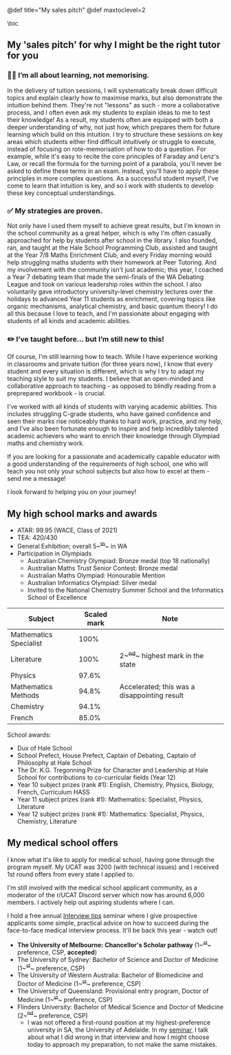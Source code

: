 @def title="My sales pitch"
@def maxtoclevel=2


\toc

## My 'sales pitch' for why I might be the right tutor for you
### 🙋‍♂️ I’m all about learning, not memorising.

In the delivery of tuition sessions, I will systematically break down difficult topics and explain clearly how to maximise marks, but also demonstrate the intuition behind them. They're not "lessons" as such - more a collaborative process, and I often even ask my students to explain ideas to me to test their knowledge! As a result, my students often are equipped with both a deeper understanding of why, not just how, which prepares them for future learning which build on this intuition. I try to structure these sessions on key areas which students either find difficult intuitively or struggle to execute, instead of focusing on rote-memorisation of how to do a question. For example, while it's easy to recite the core principles of Faraday and Lenz's Law, or recall the formula for the turning point of a parabola, you'll never be asked to define these terms in an exam. Instead, you'll have to apply these principles in more complex questions. As a successful student myself, I've come to learn that intuition is key, and so I work with students to develop these key conceptual understandings.

### ✅ My strategies are proven.

Not only have I used them myself to achieve great results, but I'm known in the school community as a great helper, which is why I'm often casually approached for help by students after school in the library. I also founded, ran, and taught at the Hale School Programming Club, assisted and taught at the Year 7/8 Maths Enrichment Club, and every Friday morning would help struggling maths students with their homework at Peer Tutoring. And my involvement with the community isn't just academic; this year, I coached a Year 7 debating team that made the semi-finals of the WA Debating League and took on various leadership roles within the school. I also voluntarily gave introductory university-level chemistry lectures over the holidays to advanced Year 11 students as enrichment, covering topics like organic mechanisms, analytical chemistry, and basic quantum theory! I do all this because I love to teach, and I'm passionate about engaging with students of all kinds and academic abilities.

### ✏️ I’ve taught before... but I’m still new to this!

Of course, I'm still learning how to teach. While I have experience working in classrooms and private tuition (for three years now), I know that every student and every situation is different, which is why I try to adapt my teaching style to suit my students. I believe that an open-minded and collaborative approach to teaching - as opposed to blindly reading from a preprepared workbook - is crucial.

I've worked with all kinds of students with varying academic abilities. This includes struggling C-grade students, who have gained confidence and seen their marks rise noticeably thanks to hard work, practice, and my help, and I've also been fortunate enough to inspire and help incredibly talented academic achievers who want to enrich their knowledge through Olympiad maths and chemistry work.

If you are looking for a passionate and academically capable educator with a good understanding of the requirements of high school, one who will teach you not only your school subjects but also how to excel at them - send me a message!

I look forward to helping you on your journey!


## My high school marks and awards

- ATAR: 99.95 (WACE, Class of 2021)
- TEA: 420/430
- General Exhibition; overall 5~~~<sup>th</sup>~~~ in WA
- Participation in Olympiads
  - Australian Chemistry Olympiad: Bronze medal (top 18 nationally)
  - Australian Maths Trust Senior Contest: Bronze medal
  - Australian Maths Olympiad: Honourable Mention
  - Australian Informatics Olympiad: Silver medal
  - Invited to the National Chemistry Summer School and the Informatics School of Excellence

| Subject                | Scaled mark | Note                                           |
| ---------------------- | ----------- | ---------------------------------------------- |
| Mathematics Specialist | 100%        |                                                |
| Literature             | 100%        | 2~~~<sup>nd</sup>~~~ highest mark in the state |
| Physics                | 97.6%       |                                                |
| Mathematics Methods    | 94.8%       | Accelerated; this was a disappointing result   |
| Chemistry              | 94.1%       |                                                |
| French                 | 85.0%       |                                                |

School awards:
- Dux of Hale School
- School Prefect, House Prefect, Captain of Debating, Captain of Philosophy at Hale School
- The Dr. K.G. Tregonning Prize for Character and Leadership at Hale School for contributions to co-curricular fields (Year 12)
- Year 10 subject prizes (rank #1): English, Chemistry, Physics, Biology, French, Curriculum HASS
- Year 11 subject prizes (rank #1): Mathematics: Specialist, Physics, Literature
- Year 12 subject prizes (rank #1): Mathematics: Specialist, Physics, Chemistry, Literature

## My medical school offers
I know what it's like to apply for medical school, having gone through the program myself. My UCAT was 3200 (with technical issues) and I received 1st round offers from every state I applied to.

I'm still involved with the medical school applicant community, as a moderator of the r/UCAT Discord server which now has around 6,000 members. I actively help out aspiring students where I can.

I hold a free annual [Interview tips](/posts/interview-tips) seminar where I give prospective applicants some simple, practical advice on how to succeed during the face-to-face medical interview process. It'll be back this year - watch out!

- **The University of Melbourne: Chancellor's Scholar pathway** (1~~~<sup>st</sup>~~~ preference, CSP, **accepted**)
- The University of Sydney: Bachelor of Science and Doctor of Medicine (1~~~<sup>st</sup>~~~ preference, CSP)
- The University of Western Australia: Bachelor of Biomedicine and Doctor of Medicine (1~~~<sup>st</sup>~~~ preference, CSP)
- The University of Queensland: Provisional entry program, Doctor of Medicine (1~~~<sup>st</sup>~~~ preference, CSP)
- Flinders University: Bachelor of Medical Science and Doctor of Medicine (2~~~<sup>nd</sup>~~~ preference, CSP) 
  - I was not offered a first-round position at my highest-preference university in SA, the University of Adelaide. In my [seminar](/posts/interview-tips), I talk about what I did wrong in that interview and how I might choose today to approach my preparation, to not make the same mistakes.